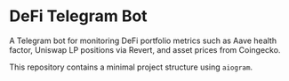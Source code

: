 # DeFi Telegram Bot

A Telegram bot for monitoring DeFi portfolio metrics such as Aave health factor, Uniswap LP positions via Revert, and asset prices from Coingecko.

This repository contains a minimal project structure using `aiogram`.
